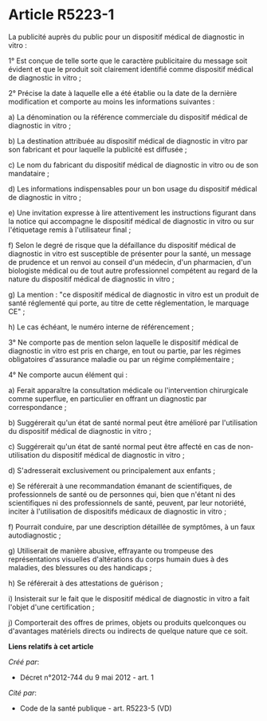 # Article R5223-1

La publicité auprès du public pour un dispositif médical de diagnostic in vitro :

1° Est conçue de telle sorte que le caractère publicitaire du message soit évident et que le produit soit clairement
identifié comme dispositif médical de diagnostic in vitro ;

2° Précise la date à laquelle elle a été établie ou la date de la dernière modification et comporte au moins les informations
suivantes :

a) La dénomination ou la référence commerciale du dispositif médical de diagnostic in vitro ;

b) La destination attribuée au dispositif médical de diagnostic in vitro par son fabricant et pour laquelle la publicité est
diffusée ;

c) Le nom du fabricant du dispositif médical de diagnostic in vitro ou de son mandataire ;

d) Les informations indispensables pour un bon usage du dispositif médical de diagnostic in vitro ;

e) Une invitation expresse à lire attentivement les instructions figurant dans la notice qui accompagne le dispositif médical
de diagnostic in vitro ou sur l'étiquetage remis à l'utilisateur final ;

f) Selon le degré de risque que la défaillance du dispositif médical de diagnostic in vitro est susceptible de présenter pour
la santé, un message de prudence et un renvoi au conseil d'un médecin, d'un pharmacien, d'un biologiste médical ou de tout
autre professionnel compétent au regard de la nature du dispositif médical de diagnostic in vitro ;

g) La mention : "ce dispositif médical de diagnostic in vitro est un produit de santé réglementé qui porte, au titre de cette
réglementation, le marquage CE" ;

h) Le cas échéant, le numéro interne de référencement ;

3° Ne comporte pas de mention selon laquelle le dispositif médical de diagnostic in vitro est pris en charge, en tout ou
partie, par les régimes obligatoires d'assurance maladie ou par un régime complémentaire ;

4° Ne comporte aucun élément qui :

a) Ferait apparaître la consultation médicale ou l'intervention chirurgicale comme superflue, en particulier en offrant un
diagnostic par correspondance ;

b) Suggérerait qu'un état de santé normal peut être amélioré par l'utilisation du dispositif médical de diagnostic in vitro ;

c) Suggérerait qu'un état de santé normal peut être affecté en cas de non-utilisation du dispositif médical de diagnostic in
vitro ;

d) S'adresserait exclusivement ou principalement aux enfants ;

e) Se référerait à une recommandation émanant de scientifiques, de professionnels de santé ou de personnes qui, bien que
n'étant ni des scientifiques ni des professionnels de santé, peuvent, par leur notoriété, inciter à l'utilisation de
dispositifs médicaux de diagnostic in vitro ;

f) Pourrait conduire, par une description détaillée de symptômes, à un faux autodiagnostic ;

g) Utiliserait de manière abusive, effrayante ou trompeuse des représentations visuelles d'altérations du corps humain dues à
des maladies, des blessures ou des handicaps ;

h) Se référerait à des attestations de guérison ;

i) Insisterait sur le fait que le dispositif médical de diagnostic in vitro a fait l'objet d'une certification ;

j) Comporterait des offres de primes, objets ou produits quelconques ou d'avantages matériels directs ou indirects de quelque
nature que ce soit.

**Liens relatifs à cet article**

_Créé par_:

  - Décret n°2012-744 du 9 mai 2012 - art. 1

_Cité par_:

  - Code de la santé publique - art. R5223-5 (VD)
